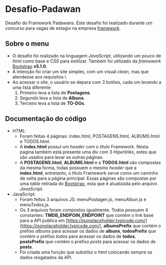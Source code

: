 # Desafio-Padawan
 Desafio do Framework Padawans. Este desafio foi realizado durante um concurso para vagas de estagio na empresa [framework](https://frwk.com.br/).
 
 ## Sobre o menu
 - O desafio foi realizado na linguagem *JavaScript*, utilizando um pouco de *html* como base e *CSS* para estilizar. Também foi utilizado da *framework* [Bootstrao](https://getbootstrap.com/) **v5.1.0**.
 - A intenção foi criar um site simples, com um visual *clean*, mas que atendesse aos requisitos.\
 - Ao acessar o site, o usuário se depara com 3 botões, cada um levando a uma lista diferente:
   1. Primeiro leva a lista de **Postagens**.
   2. Segundo leva a lista de **Albuns**. 
   3. Terceiro leva a lista de **TO-DOs**.
 ## Documentação do código
 - HTML:
    - Foram feitas 4 páginas: index.html, POSTAGENS.html, ALBUMS.html e TODOS.html.
    - A **index.html** possui um *header* com o título Framework. Nesta pagina também está presente uma div com 3 *Hiperlinks*, estes que são usados para levar as outras páginas.
    - A **POSTAGENS.html**, **ALBUMS.html** e a **TODOS.html** são compostas da mesma forma, todas possuem o mesmo *header* que a **index.html**, entretanto, o título Framework serve como um caminho de volta para a página principal. Essas páginas são compostas por uma *table* retirada do [Bootstrao](https://getbootstrap.com/), esta que é atualizada pelo arquivo *JavaScript*.
  - JavaScript:
    - Foram feitos 3 arquivos JS: menuPostagen.js, menuAlbun.js e menuTodos,js.
    - Os 3 arquivos foram compostos igualmente. Todos possuem 4 constantes: **TMDB_ENDPOIN_ENDPOINT** que contém o link base para a API publica em [https://jsonplaceholder.typicode.com/](https://jsonplaceholder.typicode.com/), **albumsPrefix** que contém o prefixo *albums* para acessar os dados de **albuns**, **todosPrefix** que contém o prefixo *todos* para acessar os dados de **todos**, **postsPrefix** que contém o prefixo *posts* para acessar os dados de **posts**.
    - Foi criada uma função que substitui o *html* colocando sempre os dados resgatados da API.    
 
